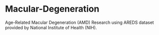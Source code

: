# Macular-Degeneration
Age-Related Macular Degeneration (AMD) Research using AREDS dataset provided by National Institute of Health (NIH).
